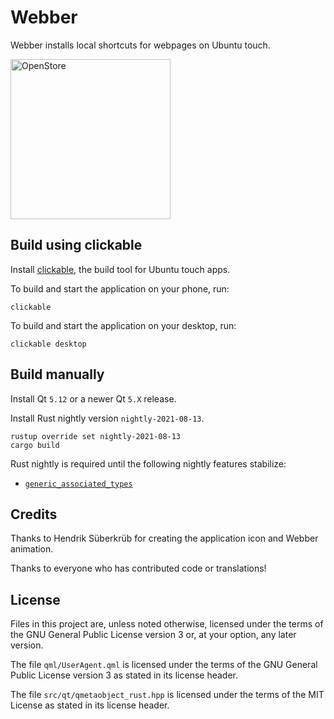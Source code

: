 # Webber

Webber installs local shortcuts for webpages on Ubuntu touch.

<a href="https://open-store.io/app/webber.timsueberkrueb"><img width="256" src="https://open-store.io/badges/en_US.svg" alt="OpenStore" /></a>

## Build using clickable

Install [clickable](https://clickable-ut.dev), the build tool for Ubuntu touch apps.

To build and start the application on your phone, run:

```console
clickable
```

To build and start the application on your desktop, run:

```console
clickable desktop
```

## Build manually

Install Qt `5.12` or a newer Qt `5.X` release.

Install Rust nightly version `nightly-2021-08-13`.

```console
rustup override set nightly-2021-08-13
cargo build
```

Rust nightly is required until the following nightly features stabilize:

* [`generic_associated_types`](https://github.com/rust-lang/rust/issues/44265)

## Credits

Thanks to Hendrik Süberkrüb for creating the application icon and Webber animation.

Thanks to everyone who has contributed code or translations!

## License

Files in this project are, unless noted otherwise, licensed under the terms of the GNU General
Public License version 3 or, at your option, any later version.

The file `qml/UserAgent.qml` is licensed under the terms of the GNU General Public License version 3
as stated in its license header.

The file `src/qt/qmetaobject_rust.hpp` is licensed under the terms of the MIT License as stated in
its license header.
